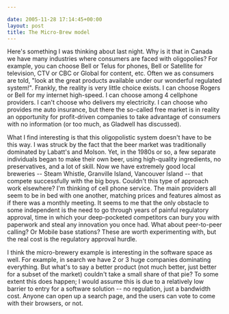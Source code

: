 ```yaml
---

date: 2005-11-28 17:14:45+00:00
layout: post
title: The Micro-Brew model
---
```


Here's something I was thinking about last night.  Why is it that in Canada we have many industries where consumers are faced with oligopolies?  For example, you can choose Bell or Telus for phones, Bell or Satellite for television, CTV or CBC or Global for content, etc.  Often we as consumers are told, "look at the great products available under our wonderful regulated system!".  Frankly, the reality is very little choice exists.  I can choose Rogers or Bell for my internet high-speed.  I can choose among 4 cellphone providers.  I can't choose who delivers my electricity.  I can choose who provides me auto insurance, but there the so-called free market is in reality an opportunity for profit-driven companies to take advantage of consumers with no information (or too much, as Gladwell has discussed).

What I find interesting is that this oligopolistic system doesn't have to be this way.  I was struck by the fact that the beer market was traditionally dominated by Labatt's and Molson. Yet, in the 1980s or so, a few separate individuals began to make their own beer, using high-quality ingredients, no preservatives, and a lot of skill.  Now we have extremely good local breweries -- Steam Whistle, Granville Island, Vancouver Island -- that compete successfully with the big boys.  Couldn't this type of approach work elsewhere?  I'm thinking of cell phone service.  The main providers all seem to be in bed with one another, matching prices and features almost as if there was a monthly meeting.  It seems to me that the only obstacle to some independent is the need to go through years of painful regulatory approval, time in which your deep-pocketed competitors can bury you with paperwork and steal any innovation you once had.  What about peer-to-peer calling?  Or Mobile base stations?  These are worth experimenting with, but the real cost is the regulatory approval hurdle.

I think the micro-brewery example is interesting in the software space as well.  For example, in search we have 2 or 3 huge companies dominating everything.  But what's to say a better product (not much better, just better for a subset of the market) couldn't take a small share of that pie? To some extent this does happen; I would assume this is due to a relatively low barrier to entry for a software solution -- no regulation, just a bandwidth cost. Anyone can open up a search page, and the users can vote to come with their browsers, or not.
